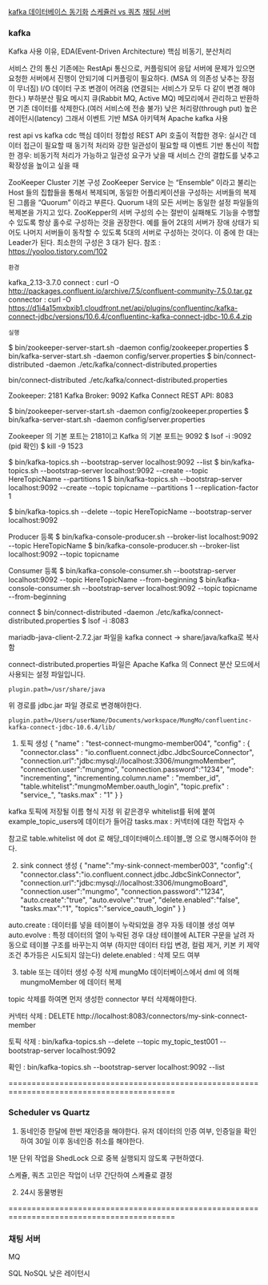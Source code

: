 [kafka 데이터베이스 동기화](#kafka)
[스케쥴러 vs 쿼츠](#scheduler-vs-quartz)
[채팅 서버](#채팅-서버)

### kafka

Kafka 사용 이유, EDA(Event-Driven Architecture)
핵심 비동기, 분산처리

서비스 간의 통신
기존에는 RestApi 통신으로, 커플링되어 응답 서버에 문제가 있으면 요청한 서버에서 진행이 안되기에 디커플링이 필요하다.
(MSA 의 의존성 낮추는 장점이 무너짐)
I/O 데이터 구조 변경이 어려움
(연결되는 서비스가 모두 다 같이 변경 해야한다.)
부하분산 필요
메시지 큐(Rabbit MQ, Active MQ)
메모리에서 관리하고 반환하면 기존 데이터를 삭제한다.(여러 서비스에 전송 불가)
낮은 처리량(through put)
높은 레이턴시(latency)
그래서 이벤트 기반 MSA 아키텍쳐 Apache kafka 사용

rest api vs kafka cdc
핵심 데이터 정합성
REST API 호출이 적합한 경우:
실시간 데이터 접근이 필요할 때
동기적 처리와 강한 일관성이 필요할 때
이벤트 기반 통신이 적합한 경우:
비동기적 처리가 가능하고 일관성 요구가 낮을 때
서비스 간의 결합도를 낮추고 확장성을 높이고 싶을 때

ZooKeeper Cluster 기본 구성
ZooKeeper Service 는 “Ensemble” 이라고 불리는 Host 들의 집합들을 통해서 복제되며,
동일한 어플리케이션을 구성하는 서버들의 복제된 그룹을 “Quorum” 이라고 부른다.
Quorum 내의 모든 서버는 동일한 설정 파일들의 복제본을 가지고 있다.
ZooKepper의 서버 구성의 수는 절반이 실패해도 기능을 수행할 수 있도록 항상 홀수로 구성하는 것을 권장한다.
예를 들어 2대의 서버가 장애 상태가 되어도 나머지 서버들이 동작할 수 있도록 5대의 서버로 구성하는 것이다.
이 중에 한 대는 Leader가 된다. 최소한의 구성은 3 대가 된다.
참조 : https://yooloo.tistory.com/102



    환경
kafka_2.13-3.7.0
connect : curl -O http://packages.confluent.io/archive/7.5/confluent-community-7.5.0.tar.gz
connector : curl -O https://d1i4a15mxbxib1.cloudfront.net/api/plugins/confluentinc/kafka-connect-jdbc/versions/10.6.4/confluentinc-kafka-connect-jdbc-10.6.4.zip

    실행
$ bin/zookeeper-server-start.sh -daemon config/zookeeper.properties
$ bin/kafka-server-start.sh -daemon config/server.properties
$ bin/connect-distributed -daemon ./etc/kafka/connect-distributed.properties

bin/connect-distributed ./etc/kafka/connect-distributed.properties

Zookeeper: 2181
Kafka Broker: 9092
Kafka Connect REST API: 8083




$ bin/zookeeper-server-start.sh -daemon config/zookeeper.properties
$ bin/kafka-server-start.sh -daemon config/server.properties

Zookeeper 의 기본 포트는 2181이고 Kafka 의 기본 포트는 9092
$ lsof -i :9092     (pid 확인)
$ kill -9 1523

$ bin/kafka-topics.sh --bootstrap-server localhost:9092 --list
$ bin/kafka-topics.sh --bootstrap-server localhost:9092 --create --topic HereTopicName --partitions 1
$ bin/kafka-topics.sh --bootstrap-server localhost:9092 --create --topic topicname --partitions 1 --replication-factor 1

$ bin/kafka-topics.sh --delete --topic HereTopicName --bootstrap-server localhost:9092

Producer 등록
$ bin/kafka-console-producer.sh --broker-list localhost:9092 --topic HereTopicName
$ bin/kafka-console-producer.sh --broker-list localhost:9092 --topic topicname

Consumer 등록
$ bin/kafka-console-consumer.sh --bootstrap-server localhost:9092 --topic HereTopicName --from-beginning
$ bin/kafka-console-consumer.sh --bootstrap-server localhost:9092 --topic topicname --from-beginning




connect
$ bin/connect-distributed -daemon ./etc/kafka/connect-distributed.properties
$ lsof -i :8083

mariadb-java-client-2.7.2.jar 파일을 kafka connect → share/java/kafka로 복사함

connect-distributed.properties 파일은 Apache Kafka 의 Connect 분산 모드에서 사용되는 설정 파일입니다.
```properties
plugin.path=/usr/share/java
```
위 경로를 jdbc.jar 파일 경로로 변경해야한다.
```properties
plugin.path=/Users/userName/Documents/workspace/MungMo/confluentinc-kafka-connect-jdbc-10.6.4/lib/
```



1. 토픽 생성
   {
   "name" : "test-connect-mungmo-member004",
   "config" : {
   "connector.class" : "io.confluent.connect.jdbc.JdbcSourceConnector",
   "connection.url":"jdbc:mysql://localhost:3306/mungmoMember",
   "connection.user":"mungmo",
   "connection.password":"1234",
   "mode": "incrementing",
   "incrementing.column.name" : "member_id",
   "table.whitelist":"mungmoMember.oauth_login",
   "topic.prefix" : "service_",
   "tasks.max" : "1"
   }
   }

kafka 토픽에 저장될 이름 형식 지정 위 같은경우 whitelist를 뒤에 붙여 example_topic_users에 데이터가 들어감
tasks.max : 커넥터에 대한 작업자 수

참고로 table.whitelist 에 dot 로 해당_데이터배이스.테이블_명 으로 명시해주어야 한다.

2. sink connect 생성
   {
   "name":"my-sink-connect-member003",
   "config":{
   "connector.class":"io.confluent.connect.jdbc.JdbcSinkConnector",
   "connection.url":"jdbc:mysql://localhost:3306/mungmoBoard",
   "connection.user":"mungmo",
   "connection.password":"1234",
   "auto.create":"true",
   "auto.evolve":"true",
   "delete.enabled":"false",
   "tasks.max":"1",
   "topics":"service_oauth_login"
   }
   }

auto.create : 데이터를 넣을 테이블이 누락되었을 경우 자동 테이블 생성 여부
auto.evolve : 특정 데이터의 열이 누락된 경우 대상 테이블에 ALTER 구문을 날려 자동으로 테이블 구조를 바꾸는지 여부 (하지만 데이터 타입 변경, 컬럼 제거, 키본 키 제약 조건 추가등은 시도되지 않는다)
delete.enabled : 삭제 모드 여부

3. table 또는 데이터 생성 수정 삭제
   mungMo 데이터베이스에서 dml 에 의해 mungmoMember 에 데이터 복제



topic 삭제를 하여면 먼저 생성한 connector 부터 삭제해야한다.

커넥터 삭제 : DELETE http://localhost:8083/connectors/my-sink-connect-member

토픽 삭제 : bin/kafka-topics.sh --delete --topic my_topic_test001 --bootstrap-server localhost:9092

확인 : bin/kafka-topics.sh --bootstrap-server localhost:9092 --list


==========================================================================================

### Scheduler vs Quartz

1. 동네인증
한달에 한번 재인증을 해야한다.
유저 데이터의 인증 여부, 인증일을 확인하여 30일 이후 동네인증 취소를 해야한다.

1분 단위 작업을 ShedLock 으로 중복 실행되지 않도록 구현하였다.

스케쥴, 쿼츠 고민은 작업이 너무 간단하여 스케쥴로 결정

2. 24시 동물병원


==========================================================================================

### 채팅 서버

MQ

SQL
   NoSQL
      낮은 레이턴시
























